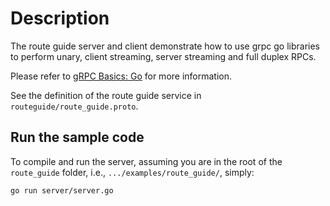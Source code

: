 # Description

The route guide server and client demonstrate how to use grpc go libraries to
perform unary, client streaming, server streaming and full duplex RPCs.

Please refer to [gRPC Basics: Go](https://grpc.io/docs/tutorials/basic/go.html) for more information.

See the definition of the route guide service in `routeguide/route_guide.proto`.

## Run the sample code

To compile and run the server, assuming you are in the root of the `route_guide`
folder, i.e., `.../examples/route_guide/`, simply:

```sh
go run server/server.go
```
